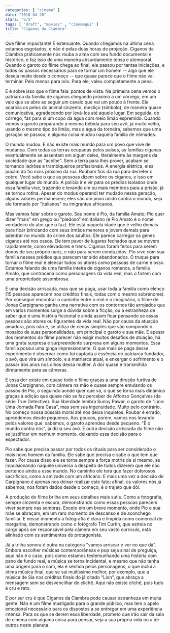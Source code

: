 ```yaml
---
categories: [ "cinema" ]
date: "2018-04-20"
stars: "5/5"
tags: [ "draft", "movies" , "cinemaqui" ]
title: "Ciganos da Ciambra"
---
```

Que filme impactante! E extenuante. Quando chegamos na última cena
estamos esgotados, e não é pelas duas horas de projeção. Ciganos
da Ciambra praticamente nos rouba a alma com seu fundo documental
e histórico, e faz isso de uma maneira absurdamente tensa e
atemporal. Quando o garoto do filme chega ao final, ele passou por tantas
iniciações, e todos os passos necessários para se tornar um homem --
algo que ele deseja muito desde o começo -- que quase parece que o filme
não vai terminar. Pelo menos para nós. Para ele, valeu completamente
a pena.

E é sobre isso que o filme fala: pontos de vista. Na primeira cena vemos
o patriarca da família de ciganos chegando próximo a um córrego, em
um vale que se abre ao seguir um cavalo que vai um pouco à frente. Ele
acaricia os pelos do animal cinzento, mestiço (símbolo), de maneira
quase comunicativa, agradecendo por levá-los até aquele lugar. Em
seguida, do córrego, faz para si um copo da água com meio limão
espremido. Quando vemos o garoto preparando a mesma bebida para seu avô,
já muito velho, usando o mesmo tipo de limão, mas a água da torneira,
sabemos que uma geração se passou; e alguma coisa mudou naquela família
de nômades.

O mundo mudou. E não existe mais mundo para um povo que vive de
mudança. Com todas as terras ocupadas pelos países, as famílias ciganas
eventualmente se assentam em algum deles, literalmente às margens
da sociedade que as "acolhe". Sem a terra para lhes prover, acabam se
tornando ladrões e trambiqueiros profissionais. A energia elétrica,
eles puxam do fio mais próximo da rua. Roubam fios da rua para derreter
o cobre. Você sabe o que as pessoas dizem sobre os ciganos, e isso em
qualquer lugar do mundo. A polícia ir e vir para os prédios isolados
onde essa família vive, trazendo e levando um ou mais membros para a
prisão, já se tornou rotina. Apesar do modus operandi ter mudado nessa
geração, alguns valores permanecem; eles são um povo unido contra o
mundo, seja ele formado por "italianos" ou imigrantes africanos.

Mas vamos falar sobre o garoto. Seu nome é Pio, da família Amato; Pio
quer dizer "mais" em grego ou "piedoso" em italiano (e Pio Amato é o
nome verdadeiro do ator que o faz). Ele está naquela idade que é velho
demais para ficar brincando com seus irmãos menores e jovem demais para
adentrar no mundo do crime dos adultos. Ele parece carregar os genes
ciganos até nos ossos. Ele tem pavor de lugares fechados que se movem
rapidamente, como elevadores e trens. Ciganos foram feitos para serem
donos de seu próprio nariz, e não para serem conduzidos. Pio vive com
sua família nesses prédios que parecem ter sido abandonados. O truque
para tornar o filme real é elencar todos os atores como pessoas de carne
e osso. Estamos falando de uma família inteira de ciganos romenos,
a família Amato, que contracena como personagens da vida real, mas o
fazem com uma propriedade assombrosa.

É uma decisão arriscada, mas que se paga, usar toda a família
como elenco (15 pessoas aparecem nos créditos finais, todas com o
mesmo sobrenome). Por conseguir encontrar o caminho entre o real e o
imaginário, o filme de Jonas Carpignano ganha uma narrativa com os
contornos tão arrojados que em vários momentos surge a dúvida sobre
a ficção, ou a estranheza de saber que é uma história ficcional e
ainda assim ficar pensando se essas pessoas são atores ou figurantes da
vida real. Não por causa da atuação amadora, pois não é, se utiliza
de cenas simples que vão compondo o mosaico de suas personalidades, em
principal o garoto e sua mãe. E apesar dos momentos do filme parecer
não exigir muitos desafios de atuação, há uma grata surpresa e
surpreendente surpresa em alguns momentos. Essa família possui uma ginga
impressionante. O que mais se paga desse experimento é observar como foi
captada a essência do patriarca fundador, o avô, que vira um símbolo,
e a matriarca atual, e enxergar o sofrimento e o passar dos anos nos olhos
dessa mulher. A dor quase é transmitida diretamente para as câmeras.

E essa dor existe em quase todo o filme graças a uma direção furtiva
de Jonas Carpignano, com câmera na mão e quase sempre emulando os
passos de Pio, o seguindo aonde quer que vá, o que se torna mais
dinâmico graças à edição que quase não se faz perceber de
Affonso Gonçalves (da série True Detective). Sua liberdade lembra
Sunny Pawar, o garoto de "Lion: Uma Jornada Para Casa", mas sem sua
ingenuidade. Muito pelo contrário. No começo nossa bússola moral até
nos deixa inquietos. Roubar é errado, aprendemos desde pequenos. Aos
poucos, porem, vamos nos levando pelos valores que, sabemos, o garoto
aprendeu desde pequeno. "É o mundo contra nós", já dizia seu avô. É
outra decisão arriscada do filme não se justificar em nenhum momento,
deixando essa decisão para o espectador.

Pio sabe que precisa passar por todos os rituais para ser considerado o
mais novo homem da família. Ele sabe que precisa e sabe o que tem que
fazer. Por causa disso ele se torna sempre a força motriz de si mesmo,
se impulsionando naquele universo a despeito de todos dizerem que ele não
pertence ainda a esse mundo. No caminho ele terá que fazer dolorosos
sacrifícios, como a amizade com um africano. E mais uma vez a decisão
de Carpignano é apenas nos deixar realizar este fato; afinal, os valores
nós já sabemos, nos foram dados desde o começo; é o trajeto que dói.

A produção do filme brilha em seus detalhes mais sutis. Como a
fotografia, sempre cinzenta e escura, demonstrando como essas pessoas
parecem viver sempre nas sombras. Exceto em um breve momento, onde Pio
e sua mãe se abraçam, em um raro momento de descanso e de aconchego
familiar. E nesse momento a fotografia é clara e límpida como comercial
de margarina, demonstrando como o fotógrafo Tim Curtin, que estreia
no cargo após ser responsável pela câmera em seu vasto currículo,
está alinhado com os sentimentos do protagonista.

Já a trilha sonora é outra na categoria "vamos arriscar e ver no
que dá". Embora escolher músicas contemporâneas e pop seja sinal
de preguiça, aqui não é o caso, pois como estamos testemunhando uma
história com pano de fundo real, a música se torna incidental, e mesmo
que não tenha uma origem para o som, ela é sentida pelos personagens,
o que inclui a ótima música final, que se sai muitíssimo melhor, por
exemplo, que a música de Sia nos créditos finais do já citado "Lion",
que abraça a mensagem sem se desvencilhar do clichê. Aqui não existe
clichê, pois tudo é cru e reto.

E por ser cru é que Ciganos da Ciambra pode causar estranheza em muita
gente. Não é um filme mastigado para o grande público, mas tem o apelo
emocional necessário para os dispostos a se entregar em uma experiência
intensa. Para os que se derem essa liberdade, prometo que irão sair da
sala de cinema com alguma coisa para pensar, seja a sua própria vida
ou a de outros neste planeta.

